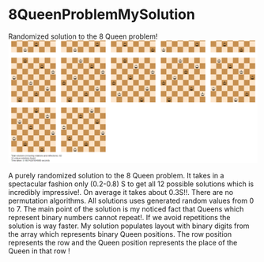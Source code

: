 



<h1>8QueenProblemMySolution  </h1>
Randomized solution to the 8 Queen problem!
<div align="center">
<img src="gg.png" width="800" >
</div>



A purely randomized solution to the 8 Queen problem. It takes in a spectacular fashion only (0.2-0.8) S to get all 12 possible solutions 
which is incredibly impressive!. On average it takes about 0.3S!!. There are no permutation algorithms. All solutions uses generated random values from 0 to 7.
The main point of the solution is my noticed fact that Queens which represent binary numbers cannot repeat!. If we avoid repetitions the
solution is way faster. My solution populates layout with binary digits from the array which represents binary Queen positions. The row 
position represents the row and the Queen position represents the place of the Queen in that row !
